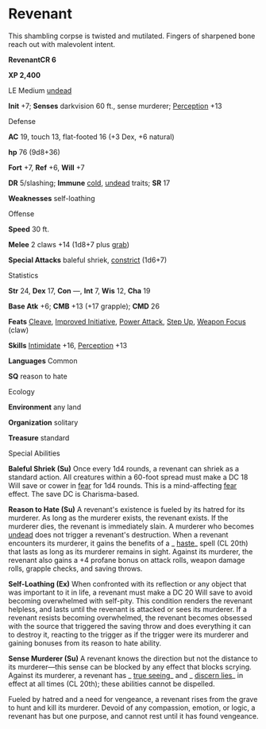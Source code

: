 # Revenant

This shambling corpse is twisted and mutilated. Fingers of sharpened bone reach out with malevolent intent.

**RevenantCR 6**

**XP 2,400**

LE Medium [undead](monsters/creatureTypes.md#_undead)

**Init** +7; **Senses** darkvision 60 ft., sense murderer; [Perception](additionalMonsters/../skills/perception.md#_perception) +13

Defense

**AC** 19, touch 13, flat-footed 16 (+3 Dex, +6 natural)

**hp** 76 (9d8+36)

**Fort** +7, **Ref** +6, **Will** +7

**DR** 5/slashing; **Immune** [cold](monsters/creatureTypes.md#_cold-subtype), [undead](monsters/creatureTypes.md#_undead) traits; **SR** 17

**Weaknesses** self-loathing

Offense

**Speed** 30 ft.

**Melee** 2 claws +14 (1d8+7 plus [grab](monsters/universalMonsterRules.md#_grab))

**Special Attacks** baleful shriek, [constrict](monsters/universalMonsterRules.md#_constrict) (1d6+7)

Statistics

**Str** 24, **Dex** 17, **Con** —, **Int** 7, **Wis** 12, **Cha** 19

**Base Atk** +6; **CMB** +13 (+17 grapple); **CMD** 26

**Feats** [Cleave](additionalMonsters/../feats.md#_cleave), [Improved Initiative](additionalMonsters/../feats.md#_improved-initiative), [Power Attack](additionalMonsters/../feats.md#_power-attack), [Step Up](additionalMonsters/../feats.md#_step-up), [Weapon Focus](additionalMonsters/../feats.md#_weapon-focus) (claw)

**Skills** [Intimidate](additionalMonsters/../skills/intimidate.md#_intimidate) +16, [Perception](additionalMonsters/../skills/perception.md#_perception) +13

**Languages** Common

**SQ** reason to hate

Ecology

**Environment** any land

**Organization** solitary

**Treasure** standard

Special Abilities

**Baleful Shriek (Su)** Once every 1d4 rounds, a revenant can shriek as a standard action. All creatures within a 60-foot spread must make a DC 18 Will save or cower in [fear](monsters/universalMonsterRules.md#_fear-(su-or-sp)) for 1d4 rounds. This is a mind-affecting [fear](monsters/universalMonsterRules.md#_fear-(su-or-sp)) effect. The save DC is Charisma-based.

**Reason to Hate (Su)** A revenant's existence is fueled by its hatred for its murderer. As long as the murderer exists, the revenant exists. If the murderer dies, the revenant is immediately slain. A murderer who becomes [undead](monsters/creatureTypes.md#_undead) does not trigger a revenant's destruction. When a revenant encounters its murderer, it gains the benefits of a _ [haste](additionalMonsters/../spells/haste.md#_haste)_ spell (CL 20th) that lasts as long as its murderer remains in sight. Against its murderer, the revenant also gains a +4 profane bonus on attack rolls, weapon damage rolls, grapple checks, and saving throws.

**Self-Loathing (Ex)** When confronted with its reflection or any object that was important to it in life, a revenant must make a DC 20 Will save to avoid becoming overwhelmed with self-pity. This condition renders the revenant helpless, and lasts until the revenant is attacked or sees its murderer. If a revenant resists becoming overwhelmed, the revenant becomes obsessed with the source that triggered the saving throw and does everything it can to destroy it, reacting to the trigger as if the trigger were its murderer and gaining bonuses from its reason to hate ability.

**Sense Murderer (Su)** A revenant knows the direction but not the distance to its murderer—this sense can be blocked by any effect that blocks scrying. Against its murderer, a revenant has _ [true seeing](additionalMonsters/../spells/trueSeeing.md#_true-seeing)_ and _ [discern lies](additionalMonsters/../spells/discernLies.md#_discern-lies)_ in effect at all times (CL 20th); these abilities cannot be dispelled.

Fueled by hatred and a need for vengeance, a revenant rises from the grave to hunt and kill its murderer. Devoid of any compassion, emotion, or logic, a revenant has but one purpose, and cannot rest until it has found vengeance.

